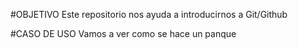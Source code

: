 #OBJETIVO
Este repositorio nos ayuda a introducirnos a Git/Github

#CASO DE USO
Vamos a ver como se hace un panque 

